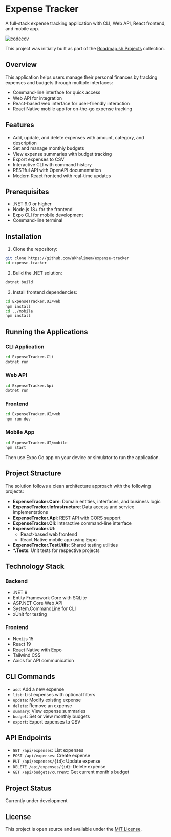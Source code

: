 # Expense Tracker

A full-stack expense tracking application with CLI, Web API, React frontend, and mobile app.

[![codecov](https://codecov.io/gh/akhalinem/expense-tracker/branch/master/graph/badge.svg)](https://codecov.io/gh/akhalinem/expense-tracker)

This project was initially built as part of the [Roadmap.sh Projects](https://roadmap.sh/projects/expense-tracker) collection.

## Overview

This application helps users manage their personal finances by tracking expenses and budgets through multiple interfaces:
- Command-line interface for quick access
- Web API for integration
- React-based web interface for user-friendly interaction
- React Native mobile app for on-the-go expense tracking

## Features

- Add, update, and delete expenses with amount, category, and description
- Set and manage monthly budgets
- View expense summaries with budget tracking
- Export expenses to CSV
- Interactive CLI with command history
- RESTful API with OpenAPI documentation
- Modern React frontend with real-time updates

## Prerequisites

- .NET 9.0 or higher
- Node.js 18+ for the frontend
- Expo CLI for mobile development
- Command-line terminal

## Installation

1. Clone the repository:
```bash
git clone https://github.com/akhalinem/expense-tracker
cd expense-tracker
```

2. Build the .NET solution:
```bash
dotnet build
```

3. Install frontend dependencies:
```bash
cd ExpenseTracker.UI/web
npm install
cd ../mobile
npm install
```

## Running the Applications

### CLI Application
```bash
cd ExpenseTracker.Cli
dotnet run
```

### Web API
```bash
cd ExpenseTracker.Api
dotnet run
```

### Frontend
```bash
cd ExpenseTracker.UI/web
npm run dev
```

### Mobile App
```bash
cd ExpenseTracker.UI/mobile
npm start
```
Then use Expo Go app on your device or simulator to run the application.

## Project Structure

The solution follows a clean architecture approach with the following projects:

- **ExpenseTracker.Core**: Domain entities, interfaces, and business logic
- **ExpenseTracker.Infrastructure**: Data access and service implementations
- **ExpenseTracker.Api**: REST API with CORS support
- **ExpenseTracker.Cli**: Interactive command-line interface
- **ExpenseTracker.UI**: 
  - React-based web frontend
  - React Native mobile app using Expo
- **ExpenseTracker.TestUtils**: Shared testing utilities
- **\*.Tests**: Unit tests for respective projects

## Technology Stack

### Backend
- .NET 9
- Entity Framework Core with SQLite
- ASP.NET Core Web API
- System.CommandLine for CLI
- xUnit for testing

### Frontend
- Next.js 15
- React 19
- React Native with Expo
- Tailwind CSS
- Axios for API communication

## CLI Commands

- `add`: Add a new expense
- `list`: List expenses with optional filters
- `update`: Modify existing expense
- `delete`: Remove an expense
- `summary`: View expense summaries
- `budget`: Set or view monthly budgets
- `export`: Export expenses to CSV

## API Endpoints

- `GET /api/expenses`: List expenses
- `POST /api/expenses`: Create expense
- `PUT /api/expenses/{id}`: Update expense
- `DELETE /api/expenses/{id}`: Delete expense
- `GET /api/budgets/current`: Get current month's budget

## Project Status

Currently under development

## License

This project is open source and available under the [MIT License](LICENSE).
